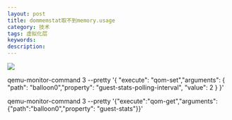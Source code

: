 ```yaml
---
layout: post
title: dommemstat取不到memory.usage
category: 技术
tags: 虚拟化层
keywords: 
description: 
---
```


![](http://i.imgur.com/doFqjm7.png)

qemu-monitor-command 3 --pretty '{ "execute": "qom-set","arguments": { "path": "balloon0","property": "guest-stats-polling-interval", "value": 2 } }'

qemu-monitor-command 3 --pretty '{"execute":"qom-get","arguments":{"path":"balloon0","property": "guest-stats"}}'